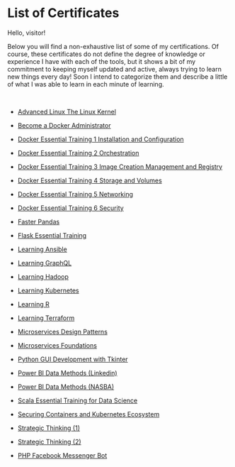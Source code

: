 # List of Certificates

Hello, visitor!

Below you will find a non-exhaustive list of some of my certifications. Of course, these certificates do not define the degree of knowledge or experience I have with each of the tools, but it shows a bit of my commitment to keeping myself updated and active, always trying to learn new things every day!
Soon I intend to categorize them and describe a little of what I was able to learn in each minute of learning.

<br />

- [Advanced Linux The Linux Kernel](./CertificateOfCompletion_Advanced%20Linux%20The%20Linux%20Kernel.pdf)

- [Become a Docker Administrator](./CertificateOfCompletion_Become%20a%20Docker%20Administrator.pdf)

- [Docker Essential Training 1 Installation and Configuration](./CertificateOfCompletion_Docker%20Essential%20Training%201%20Installation%20and%20Configuration.pdf)

- [Docker Essential Training 2 Orchestration](./CertificateOfCompletion_Docker%20Essential%20Training%202%20Orchestration.pdf)

- [Docker Essential Training 3 Image Creation Management and Registry](./CertificateOfCompletion_Docker%20Essential%20Training%203%20Image%20Creation%20Management%20and%20Registry.pdf)

- [Docker Essential Training 4 Storage and Volumes](./CertificateOfCompletion_Docker%20Essential%20Training%204%20Storage%20and%20Volumes.pdf)

- [Docker Essential Training 5 Networking](./CertificateOfCompletion_Docker%20Essential%20Training%205%20Networking.pdf)

- [Docker Essential Training 6 Security](./CertificateOfCompletion_Docker%20Essential%20Training%206%20Security.pdf)

- [Faster Pandas](./CertificateOfCompletion_Faster%20pandas.pdf)

- [Flask Essential Training](./CertificateOfCompletion_Flask%20Essential%20Training.pdf)

- [Learning Ansible](./CertificateOfCompletion_Learning%20Ansible.pdf)

- [Learning GraphQL](./CertificateOfCompletion_Learning%20GraphQL.pdf)

- [Learning Hadoop](./CertificateOfCompletion_Learning%20Hadoop.pdf)

- [Learning Kubernetes](./CertificateOfCompletion_Learning%20Kubernetes.pdf)

- [Learning R](./CertificateOfCompletion_Learning%20R.pdf)

- [Learning Terraform](./CertificateOfCompletion_Learning%20Terraform.pdf)

- [Microservices Design Patterns](./CertificateOfCompletion_Microservices%20Design%20Patterns.pdf)

- [Microservices Foundations](./CertificateOfCompletion_Microservices%20Foundations.pdf)

- [Python GUI Development with Tkinter](./Certificado%20de%20LinkedIn%20Learning_Python%20Gui%20Development%20with%20Tkinter.pdf)

- [Power BI Data Methods (Linkedin)](./CertificateOfCompletion_Power%20BI%20Data%20Methods.pdf)

- [Power BI Data Methods (NASBA)](./CertificateOfCompletion_Power%20BI%20Data%20Methods%20_.pdf)

- [Scala Essential Training for Data Science](./CertificateOfCompletion_Scala%20Essential%20Training%20for%20Data%20Science.pdf)

- [Securing Containers and Kubernetes Ecosystem](./CertificateOfCompletion_Securing%20Containers%20and%20Kubernetes%20Ecosystem.pdf)

- [Strategic Thinking (1)](./CertificateOfCompletion_Strategic%20Thinking.pdf)

- [Strategic Thinking (2)](./CertificateOfCompletion_Strategic%20Thinking%20_.pdf)

- [PHP Facebook Messenger Bot](./PHP%20Facebook%20Messenger%20Bot.pdf)